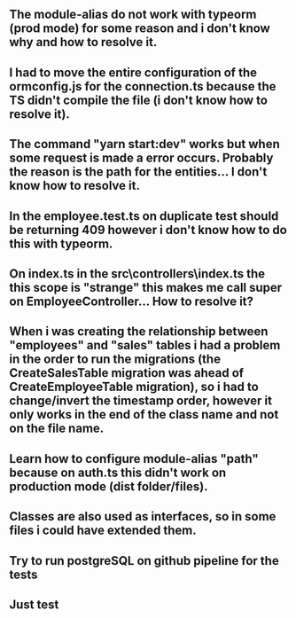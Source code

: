## The module-alias do not work with typeorm (prod mode) for some reason and i don't know why and how to resolve it.
## I had to move the entire configuration of the ormconfig.js for the connection.ts because the TS didn't compile the file (i don't know how to resolve it).
## The command "yarn start:dev" works but when some request is made a error occurs. Probably the reason is the path for the entities... I don't know how to resolve it.
## In the employee.test.ts on duplicate test should be returning 409 however i don't know how to do this with typeorm.
## On index.ts in the src\controllers\index.ts the this scope is "strange" this makes me call super on EmployeeController... How to resolve it?
## When i was creating the relationship between "employees" and "sales" tables i had a problem in the order to run the migrations (the CreateSalesTable migration was ahead of CreateEmployeeTable migration), so i had to change/invert the timestamp order, however it only works in the end of the class name and not on the file name.
## Learn how to configure module-alias "path" because on auth.ts this didn't work on production mode (dist folder/files).
## Classes are also used as interfaces, so in some files i could have extended them.
## Try to run postgreSQL on github pipeline for the tests
## Just test